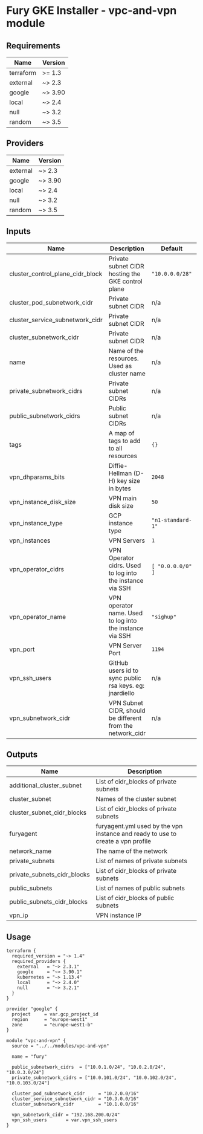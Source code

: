 <!-- BEGIN_TF_DOCS -->

# Fury GKE Installer - vpc-and-vpn module

<!-- <KFD-DOCS> -->

## Requirements

| Name | Version |
|------|---------|
| terraform | >= 1.3 |
| external | ~> 2.3 |
| google | ~> 3.90 |
| local | ~> 2.4 |
| null | ~> 3.2 |
| random | ~> 3.5 |

## Providers

| Name | Version |
|------|---------|
| external | ~> 2.3 |
| google | ~> 3.90 |
| local | ~> 2.4 |
| null | ~> 3.2 |
| random | ~> 3.5 |

## Inputs

| Name | Description | Default | Required |
|------|-------------|---------|:--------:|
| cluster\_control\_plane\_cidr\_block | Private subnet CIDR hosting the GKE control plane | `"10.0.0.0/28"` | no |
| cluster\_pod\_subnetwork\_cidr | Private subnet CIDR | n/a | yes |
| cluster\_service\_subnetwork\_cidr | Private subnet CIDR | n/a | yes |
| cluster\_subnetwork\_cidr | Private subnet CIDR | n/a | yes |
| name | Name of the resources. Used as cluster name | n/a | yes |
| private\_subnetwork\_cidrs | Private subnet CIDRs | n/a | yes |
| public\_subnetwork\_cidrs | Public subnet CIDRs | n/a | yes |
| tags | A map of tags to add to all resources | `{}` | no |
| vpn\_dhparams\_bits | Diffie-Hellman (D-H) key size in bytes | `2048` | no |
| vpn\_instance\_disk\_size | VPN main disk size | `50` | no |
| vpn\_instance\_type | GCP instance type | `"n1-standard-1"` | no |
| vpn\_instances | VPN Servers | `1` | no |
| vpn\_operator\_cidrs | VPN Operator cidrs. Used to log into the instance via SSH | ```[ "0.0.0.0/0" ]``` | no |
| vpn\_operator\_name | VPN operator name. Used to log into the instance via SSH | `"sighup"` | no |
| vpn\_port | VPN Server Port | `1194` | no |
| vpn\_ssh\_users | GitHub users id to sync public rsa keys. eg: jnardiello | n/a | yes |
| vpn\_subnetwork\_cidr | VPN Subnet CIDR, should be different from the network\_cidr | n/a | yes |

## Outputs

| Name | Description |
|------|-------------|
| additional\_cluster\_subnet | List of cidr\_blocks of private subnets |
| cluster\_subnet | Names of the cluster subnet |
| cluster\_subnet\_cidr\_blocks | List of cidr\_blocks of private subnets |
| furyagent | furyagent.yml used by the vpn instance and ready to use to create a vpn profile |
| network\_name | The name of the network |
| private\_subnets | List of names of private subnets |
| private\_subnets\_cidr\_blocks | List of cidr\_blocks of private subnets |
| public\_subnets | List of names of public subnets |
| public\_subnets\_cidr\_blocks | List of cidr\_blocks of public subnets |
| vpn\_ip | VPN instance IP |

## Usage

```hcl
terraform {
  required_version = "~> 1.4"
  required_providers {
    external   = "~> 2.3.1"
    google     = "~> 3.90.1"
    kubernetes = "~> 1.13.4"
    local      = "~> 2.4.0"
    null       = "~> 3.2.1"
  }
}

provider "google" {
  project     = var.gcp_project_id
  region      = "europe-west1"
  zone        = "europe-west1-b"
}

module "vpc-and-vpn" {
  source = "../../modules/vpc-and-vpn"

  name = "fury"

  public_subnetwork_cidrs  = ["10.0.1.0/24", "10.0.2.0/24", "10.0.3.0/24"]
  private_subnetwork_cidrs = ["10.0.101.0/24", "10.0.102.0/24", "10.0.103.0/24"]

  cluster_pod_subnetwork_cidr     = "10.2.0.0/16"
  cluster_service_subnetwork_cidr = "10.3.0.0/16"
  cluster_subnetwork_cidr         = "10.1.0.0/16"

  vpn_subnetwork_cidr = "192.168.200.0/24"
  vpn_ssh_users       = var.vpn_ssh_users
}
```

<!-- </KFD-DOCS> -->
<!-- END_TF_DOCS -->